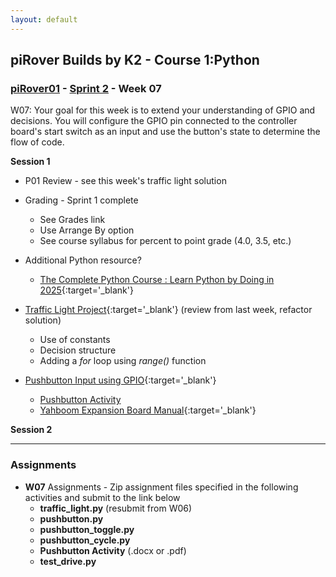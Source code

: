 ```yaml
---
layout: default
---
```

## piRover Builds by K2 - Course 1:Python

### [piRover01](../../) - [Sprint 2](../) - Week 07
W07: Your goal for this week is to extend your understanding of GPIO and decisions. You will configure the GPIO pin connected to the controller board's start switch as an input and use the button's state to determine the flow of code.

**Session 1**
- P01 Review - see this week's traffic light solution
- Grading - Sprint 1 complete
  - See Grades link
  - Use Arrange By option
  - See course syllabus for percent to point grade (4.0, 3.5, etc.)

- Additional Python resource?
  - [The Complete Python Course : Learn Python by Doing in 2025](https://www.udemy.com/course/the-complete-python-course/?utm_source=email-sendgrid&utm_medium=970600&utm_campaign=2023-10-09&utm_term=766460&utm_content=promo&couponCode=BIRTHDAY_SALE_23){:target='_blank'}

- [Traffic Light Project](../../lessons/25/traffic_light.pdf){:target='_blank'} (review from last week, refactor solution)
  - Use of constants
  - Decision structure
  - Adding a *for* loop using *range()* function

- [Pushbutton Input using GPIO](../../lessons/26/piRoverPushButton.pdf){:target='_blank'}
    - [Pushbutton Activity](../../lessons/26/PushButtonActivity.docx)
    - [Yahboom Expansion Board Manual](../../hardware_kit/expansionBoardManual.pdf){:target='_blank'}
<!-- - Smart Traffic Light - demo/class coding 
optional -->

**Session 2**

<!-- - [Pushbutton Input using GPIO](../../lessons/26/piRoverPushButton.pdf) (continued)
  - [pushbutton_toggle.py](../../lessons/26/pushbutton_toggle.py)
  - [pushbutton_cycle.py](../../lessons/26/pushbutton_cycle.py)
  - [Pushbutton Activity](../../lessons/26/PushButtonActivity.docx)
- Smart traffic light
- Infrared input - demo (jumper required)
- Motor controller introduction
  - test_drive.py -->
  
---

### Assignments
- **W07** Assignments - Zip assignment files specified in the following activities and submit to the link below
    - **traffic_light.py** (resubmit from W06)
    - **pushbutton.py**
    - **pushbutton_toggle.py**
    - **pushbutton_cycle.py**
    - **Pushbutton Activity** (.docx or .pdf) 
    - **test_drive.py**
